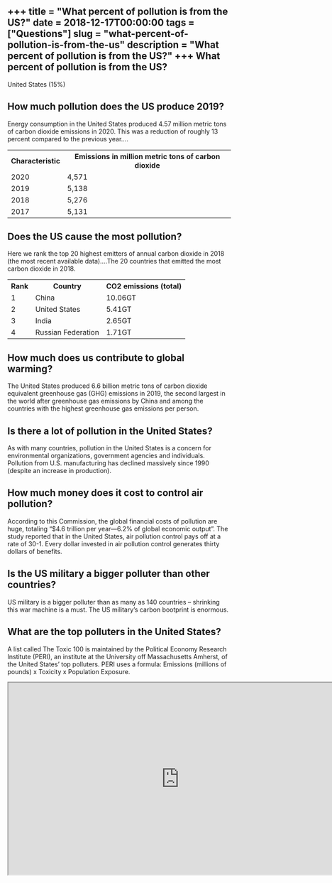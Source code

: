 +++
title = "What percent of pollution is from the US?"
date = 2018-12-17T00:00:00
tags = ["Questions"]
slug = "what-percent-of-pollution-is-from-the-us"
description = "What percent of pollution is from the US?"
+++
What percent of pollution is from the US?
-----------------------------------------

United States (15%)

How much pollution does the US produce 2019?
--------------------------------------------

Energy consumption in the United States produced 4.57 million metric tons of carbon dioxide emissions in 2020. This was a reduction of roughly 13 percent compared to the previous year….

<table><tr><th>Characteristic</th><th>Emissions in million metric tons of carbon dioxide</th></tr><tr><td>2020</td><td>4,571</td></tr><tr><td>2019</td><td>5,138</td></tr><tr><td>2018</td><td>5,276</td></tr><tr><td>2017</td><td>5,131</td></tr></table>

Does the US cause the most pollution?
-------------------------------------

Here we rank the top 20 highest emitters of annual carbon dioxide in 2018 (the most recent available data)….The 20 countries that emitted the most carbon dioxide in 2018.

<table><tr><th>Rank</th><th>Country</th><th>CO2 emissions (total)</th></tr><tr><td>1</td><td>China</td><td>10.06GT</td></tr><tr><td>2</td><td>United States</td><td>5.41GT</td></tr><tr><td>3</td><td>India</td><td>2.65GT</td></tr><tr><td>4</td><td>Russian Federation</td><td>1.71GT</td></tr></table>

How much does us contribute to global warming?
----------------------------------------------

The United States produced 6.6 billion metric tons of carbon dioxide equivalent greenhouse gas (GHG) emissions in 2019, the second largest in the world after greenhouse gas emissions by China and among the countries with the highest greenhouse gas emissions per person.

Is there a lot of pollution in the United States?
-------------------------------------------------

As with many countries, pollution in the United States is a concern for environmental organizations, government agencies and individuals. Pollution from U.S. manufacturing has declined massively since 1990 (despite an increase in production).

How much money does it cost to control air pollution?
-----------------------------------------------------

According to this Commission, the global financial costs of pollution are huge, totaling “$4.6 trillion per year—6.2% of global economic output”. The study reported that in the United States, air pollution control pays off at a rate of 30-1. Every dollar invested in air pollution control generates thirty dollars of benefits.

Is the US military a bigger polluter than other countries?
----------------------------------------------------------

US military is a bigger polluter than as many as 140 countries – shrinking this war machine is a must. The US military’s carbon bootprint is enormous.

What are the top polluters in the United States?
------------------------------------------------

A list called The Toxic 100 is maintained by the Political Economy Research Institute (PERI), an institute at the University off Massachusetts Amherst, of the United States’ top polluters. PERI uses a formula: Emissions (millions of pounds) x Toxicity x Population Exposure.

<iframe allow="accelerometer; autoplay; clipboard-write; encrypted-media; gyroscope; picture-in-picture" allowfullscreen="" class="__youtube_prefs__  epyt-is-override  no-lazyload" data-no-lazy="1" data-origheight="433" data-origwidth="770" data-skipgform_ajax_framebjll="" height="433" id="_ytid_87652" loading="lazy" src="https://www.youtube.com/embed/ODni_Bey154?enablejsapi=1&autoplay=0&cc_load_policy=0&cc_lang_pref=&iv_load_policy=1&loop=0&modestbranding=0&rel=1&fs=1&playsinline=0&autohide=2&theme=dark&color=red&controls=1&" title="YouTube player" width="770"></iframe>